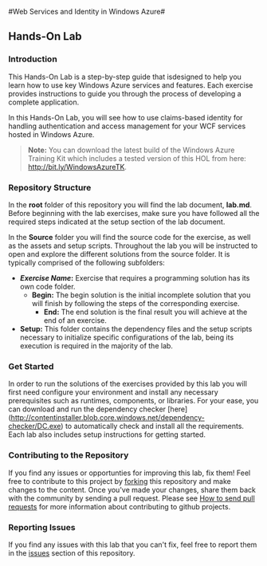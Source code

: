 ﻿#Web Services and Identity in Windows Azure#

## Hands-On Lab ##

### Introduction ###

This Hands-On Lab is a step-by-step guide that isdesigned to help you learn how to use key Windows Azure services and features.  Each exercise provides instructions to guide you through the process of developing a complete application.

In this Hands-On Lab, you will see how to use claims-based identity for handling authentication and access management for your WCF services hosted in Windows Azure.

> **Note:** You can download the latest build of the Windows Azure Training Kit which includes a tested version of this HOL from here: http://bit.ly/WindowsAzureTK.

### Repository Structure ###

In the **root** folder of this repository you will find the lab document, **lab.md**. Before beginning with the lab exercises, make sure you have followed all the required steps indicated at the setup section of the lab document. 

In the **Source** folder you will find the source code for the exercise, as well as the assets and setup scripts. Throughout the lab you will be instructed to open and explore the different solutions from the source folder. It is typically comprised of the following subfolders: 

- **_Exercise Name_:** Exercise that requires a programming solution has its own code folder.
  - **Begin:** The begin solution is the initial incomplete solution that you will finish by following the steps of the corresponding exercise.
	- **End:** The end solution is the final result you will achieve at the end of an exercise.
- **Setup:** This folder contains the dependency files and the setup scripts necessary to initialize specific configurations of the lab, being its execution is required in the majority of the lab.


### Get Started ###

In order to run the solutions of the exercises provided by this lab you will first need configure your environment and install any necessary prerequisites such as runtimes, components, or libraries. For your ease, you can download and run the dependency checker [here] (http://contentinstaller.blob.core.windows.net/dependency-checker/DC.exe) to automatically check and install all the requirements.  Each lab also includes setup instructions for getting started.

### Contributing to the Repository ###

If you find any issues or opportunties for improving this lab, fix them!  Feel free to contribute to this project by [forking](http://help.github.com/fork-a-repo/) this repository and make changes to the content.  Once you've made your changes, share them back with the community by sending a pull request. Please see [How to send pull requests](http://help.github.com/send-pull-requests/) for more information about contributing to github projects.

### Reporting Issues ###

If you find any issues with this lab that you can't fix, feel free to report them in the [issues](https://github.com/WindowsAzure-TrainingKit/HOL-WebServiceAndIdentity/issues) section of this repository.